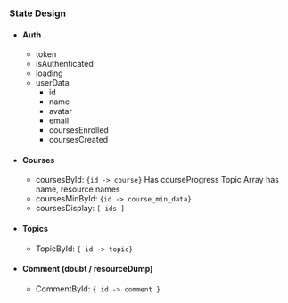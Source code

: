 ### State Design

-   #### Auth

    -   token
    -   isAuthenticated
    -   loading
    -   userData
        -   id
        -   name
        -   avatar
        -   email
        -   coursesEnrolled
        -   coursesCreated

-   #### Courses

    -   coursesById: `{id -> course}`
        Has courseProgress
        Topic Array has name, resource names
    -   coursesMinById: `{id -> course_min_data}`
    -   coursesDisplay: `[ ids ]`

-   #### Topics

    -   TopicById: `{ id -> topic}`

-   #### Comment (doubt / resourceDump)
    -   CommentById: `{ id -> comment }`
